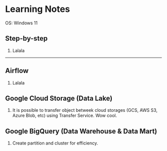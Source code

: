 # Learning Notes

OS: Windows 11

## Step-by-step
1. Lalala

***

## Airflow
1. Lalala

## Google Cloud Storage (Data Lake)
1. It is possible to transfer object betweek cloud storages (GCS, AWS S3, Azure Blob, etc) using Transfer Service. Wow cool.

## Google BigQuery (Data Warehouse & Data Mart)
1. Create partition and cluster for efficiency.